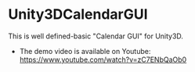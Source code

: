 # Unity3DCalendarGUI
This is well defined-basic "Calendar GUI" for Unity3D.
- The demo video is available on Youtube: https://www.youtube.com/watch?v=zC7ENbQaOb0
